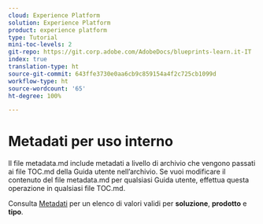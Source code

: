 ```yaml
---
cloud: Experience Platform
solution: Experience Platform
product: experience platform
type: Tutorial
mini-toc-levels: 2
git-repo: https://git.corp.adobe.com/AdobeDocs/blueprints-learn.it-IT
index: true
translation-type: ht
source-git-commit: 643ffe3730e0aa6cb9c859154a4f2c725cb1099d
workflow-type: ht
source-wordcount: '65'
ht-degree: 100%

---
```



# Metadati per uso interno

Il file metadata.md include metadati a livello di archivio che vengono passati ai file TOC.md della Guida utente nell’archivio. Se vuoi modificare il contenuto del file metadata.md per qualsiasi Guida utente, effettua questa operazione in qualsiasi file TOC.md.

Consulta [Metadati](https://experienceleague.adobe.com/docs/authoring-guide-exl/using/editing/user-guide-setup/metadata.html?lang=it) per un elenco di valori validi per **soluzione**, **prodotto** e **tipo**.
